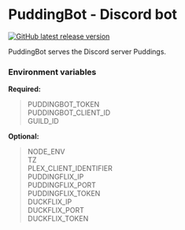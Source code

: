 # PuddingBot - Discord bot
[![GitHub latest release version](https://img.shields.io/github/v/release/pudding-tech/pudding-bot.svg)](https://github.com/pudding-tech/pudding-bot/releases/latest)

PuddingBot serves the Discord server Puddings.

### Environment variables

**Required:**  
> PUDDINGBOT_TOKEN  
> PUDDINGBOT_CLIENT_ID  
> GUILD_ID  

**Optional:**
> NODE_ENV  
> TZ  
> PLEX_CLIENT_IDENTIFIER  
> PUDDINGFLIX_IP  
> PUDDINGFLIX_PORT  
> PUDDINGFLIX_TOKEN  
> DUCKFLIX_IP  
> DUCKFLIX_PORT  
> DUCKFLIX_TOKEN  
